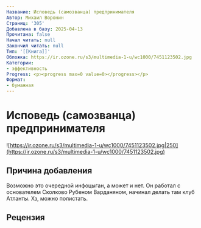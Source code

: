 ```yaml
---
Название: Исповедь (самозванца) предпринимателя
Автор: Михаил Воронин
Страниц: '305'
Добавлена в базу: 2025-04-13
Прочитана: false
Начал читать: null
Закончил читать: null
Тип: '[[Книга]]'
Обложка: https://ir.ozone.ru/s3/multimedia-1-u/wc1000/7451123502.jpg
Категории:
- эффективность
Progress: <p><progress max=0 value=0></progress></p>
Формат:
- бумажная
---
```

# Исповедь (самозванца) предпринимателя

![https://ir.ozone.ru/s3/multimedia-1-u/wc1000/7451123502.jpg|250](https://ir.ozone.ru/s3/multimedia-1-u/wc1000/7451123502.jpg)

## Причина добавления

Возможно это очередной инфоцыган, а может и нет. Он работал с основателем Сколково Рубеном Варданяном, начинал делать там клуб Атланты. Хз, можно полистать.
## Рецензия